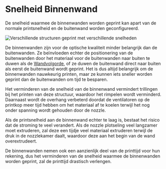 Snelheid Binnenwand
====
De snelheid waarmee de binnenwanden worden geprint kan apart van de normale printsnelheid en de buitenwand worden geconfigureerd.

![Verschillende structuren geprint met verschillende snelheden](../../../articles/images/speed_difference.png)

De binnenwanden zijn voor de optische kwaliteit minder belangrijk dan de buitenwanden. Ze beïnvloeden echter de positionering van de buitenwanden door het materiaal voor de buitenwanden naar buiten te duwen als de [Wandvolgorde](../shell/outer_inset_first.md), of ze duwen de buitenwand direct naar buiten als eerst de buitenwand wordt geprint. Het is dus altijd belangrijk om de binnenwanden nauwkeurig printen, maar ze kunnen iets sneller worden geprint dan de buitenwanden om tijd te besparen.

Het verminderen van de snelheid van de binnenwand vermindert trillingen bij het printen van deze structuur, waardoor het rimpelen wordt verminderd. Daarnaast wordt de overhang verbeterd doordat de ventilatoren op de printkop meer tijd hebben om het materiaal af te koelen terwijl het nog onder spanning wordt gehouden door de nozzle.

Als de printsnelheid aan de binnenwand echter te laag is, bestaat het risico dat de stroming te veel verandert. Als de nozzle plotseling veel langzamer moet extruderen, zal deze een tijdje veel materiaal extruderen terwijl de druk in de nozzlekamer daalt, waardoor deze aan het begin van de wand overextrudeert.

De binnenwanden nemen ook een aanzienlijk deel van de printtijd voor hun rekening, dus het verminderen van de snelheid waarmee de binnenwanden worden geprint, zal de printtijd drastisch verlengen.